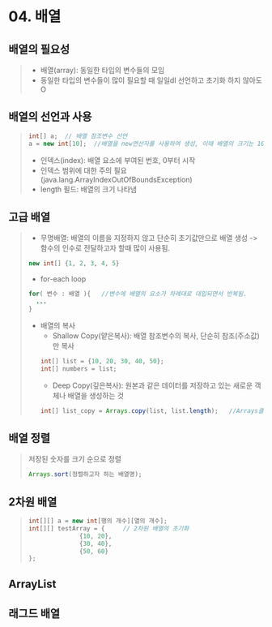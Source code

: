 # 04. 배열
## 배열의 필요성
> - 배열(array): 동일한 타입의 변수들의 모임
> - 동일한 타입의 변수들이 많이 필요할 때 일일dl 선언하고 초기화 하지 않아도 O


## 배열의 선언과 사용
> ```java
> int[] a;	// 배열 참조변수 선언
> a = new int[10];	//배열을 new연산자를 사용하여 생성, 이때 배열의 크기는 10
> ```
> - 인덱스(index): 배열 요소에 부여된 번호, 0부터 시작
> - 인덱스 범위에 대한 주의 필요(java.lang.ArrayIndexOutOfBoundsException)
> - length 필드: 배열의 크기 나타냄


## 고급 배열
> - 무명배열: 배열의 이름을 지정하지 않고 단순히 초기값만으로 배열 생성 -> 함수의 인수로 전달하고자 할때 많이 사용됨.
> ```java
> new int[] {1, 2, 3, 4, 5}
> ```
> - for-each loop
> ```java
> for( 변수 : 배열 ){	//변수에 배열의 요소가 차례대로 대입되면서 반복됨.
> 	...
> }
> ```
> - 배열의 복사
> 	- Shallow Copy(얕은복사): 배열 참조변수의 복사, 단순히 참조(주소값)만 복사
> 	```java
> 	int[] list = {10, 20, 30, 40, 50};
> 	int[] numbers = list;
> 	```
> 	- Deep Copy(깊은복사): 원본과 같은 데이터를 저장하고 있는 새로운 객체나 배열을 생성하는 것
> 	```java
> 	int[] list_copy = Arrays.copy(list, list.length);	//Arrays클래스의 copyOf()메소드 사용
> 	```


## 배열 정렬
> 저장된 숫자를 크기 순으로 정렬
> ```java
> Arrays.sort(정렬하고자 하는 배열명);
> ```


## 2차원 배열
> ```java
> int[][] a = new int[행의 개수][열의 개수];
> int[][] testArray = {		// 2차원 배열의 초기화
>				{10, 20},
>				{30, 40},
>				{50, 60}
> };
> ```


## ArrayList


## 래그드 배열
